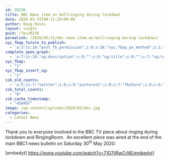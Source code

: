 ```yaml
---
id: 20236
title: BBC News item on bellringing during lockdown
date: 2020-05-31T08:11:25+00:00
author: Doug Davis
layout: single
guid: /?p=20236
permalink: /2020/05/31/bbc-news-item-on-bellringing-during-lockdown/
xyz_fbap_future_to_publish:
  - 'a:3:{s:18:"post_fb_permission";i:0;s:18:"xyz_fbap_po_method";s:1:"2";s:16:"xyz_fbap_message";s:62:"News item added to the CCCBR website: {POST_TITLE} {PERMALINK}";}'
complete_open_graph:
  - 'a:7:{s:14:"og:description";s:0:"";s:8:"og:title";s:0:"";s:7:"og:type";s:0:"";s:12:"twitter:card";s:7:"summary";s:15:"twitter:creator";s:0:"";s:19:"twitter:description";s:0:"";s:8:"og:image";s:5:"20238";}'
xyz_fbap:
  - "1"
xyz_fbap_insert_og:
  - "1"
ssb_old_counts:
  - 'a:5:{s:7:"twitter";i:0;s:9:"pinterest";i:0;s:7:"fbshare";i:0;s:6:"reddit";i:0;s:6:"tumblr";N;}'
ssb_total_counts:
  - "0"
ssb_cache_timestamp:
  - "450497"
image: /wp-content/uploads/2020/05/bbc.jpg
categories:
  - Latest News
---
```

Thank you to everyone involved in the BBC TV piece about ringing during lockdown and RingingRoom.  An excellent piece was aired at the end of the main BBC1 news bulletin on Saturday 30<sup>th</sup> May 2020:

[embedyt] https://www.youtube.com/watch?v=71G7jjRwCrM[/embedyt]
